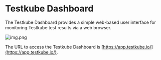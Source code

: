 # Testkube Dashboard

The Testkube Dashboard provides a simple web-based user interface for monitoring Testkube test results via a web browser.

![img.png](../img/dashboard-1.14.png)

The URL to access the Testkube Dashboard is [https://app.testkube.io/](https://app.testkube.io/).

